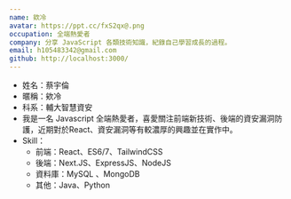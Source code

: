 ```yaml
---
name: 欸冷
avatar: https://ppt.cc/fxS2qx@.png
occupation: 全端熱愛者
company: 分享 JavaScript 各類技術知識，紀錄自己學習成長的過程。
email: h105483342@gmail.com
github: http://localhost:3000/
---
```


- 姓名：蔡宇倫  
- 暱稱：欸冷
- 科系：輔大智慧資安
- 我是一名 Javascript 全端熱愛者，喜愛關注前端新技術、後端的資安漏洞防護，近期對於React、資安漏洞等有較濃厚的興趣並在實作中。
- Skill：
  - 前端：React、ES6/7、TailwindCSS
  - 後端：Next.JS、ExpressJS、NodeJS
  - 資料庫：MySQL 、MongoDB
  - 其他：Java、Python
